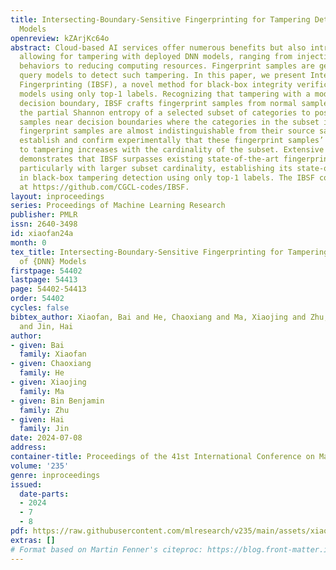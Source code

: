 ```yaml
---
title: Intersecting-Boundary-Sensitive Fingerprinting for Tampering Detection of DNN
  Models
openreview: kZArjKc64o
abstract: Cloud-based AI services offer numerous benefits but also introduce vulnerabilities,
  allowing for tampering with deployed DNN models, ranging from injecting malicious
  behaviors to reducing computing resources. Fingerprint samples are generated to
  query models to detect such tampering. In this paper, we present Intersecting-Boundary-Sensitive
  Fingerprinting (IBSF), a novel method for black-box integrity verification of DNN
  models using only top-1 labels. Recognizing that tampering with a model alters its
  decision boundary, IBSF crafts fingerprint samples from normal samples by maximizing
  the partial Shannon entropy of a selected subset of categories to position the fingerprint
  samples near decision boundaries where the categories in the subset intersect. These
  fingerprint samples are almost indistinguishable from their source samples. We theoretically
  establish and confirm experimentally that these fingerprint samples’ expected sensitivity
  to tampering increases with the cardinality of the subset. Extensive evaluation
  demonstrates that IBSF surpasses existing state-of-the-art fingerprinting methods,
  particularly with larger subset cardinality, establishing its state-of-the-art performance
  in black-box tampering detection using only top-1 labels. The IBSF code is available
  at https://github.com/CGCL-codes/IBSF.
layout: inproceedings
series: Proceedings of Machine Learning Research
publisher: PMLR
issn: 2640-3498
id: xiaofan24a
month: 0
tex_title: Intersecting-Boundary-Sensitive Fingerprinting for Tampering Detection
  of {DNN} Models
firstpage: 54402
lastpage: 54413
page: 54402-54413
order: 54402
cycles: false
bibtex_author: Xiaofan, Bai and He, Chaoxiang and Ma, Xiaojing and Zhu, Bin Benjamin
  and Jin, Hai
author:
- given: Bai
  family: Xiaofan
- given: Chaoxiang
  family: He
- given: Xiaojing
  family: Ma
- given: Bin Benjamin
  family: Zhu
- given: Hai
  family: Jin
date: 2024-07-08
address:
container-title: Proceedings of the 41st International Conference on Machine Learning
volume: '235'
genre: inproceedings
issued:
  date-parts:
  - 2024
  - 7
  - 8
pdf: https://raw.githubusercontent.com/mlresearch/v235/main/assets/xiaofan24a/xiaofan24a.pdf
extras: []
# Format based on Martin Fenner's citeproc: https://blog.front-matter.io/posts/citeproc-yaml-for-bibliographies/
---
```

